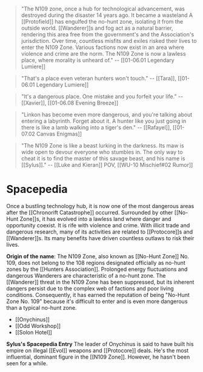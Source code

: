 > "The N109 zone, once a hub for technological advancement, was destroyed during the disaster 14 years ago. It became a wasteland A [[Protofield]] has engulfed the no-hunt zone, isolating it from the outside world. [[Wanderer]]s and fog act as a natural barrier, rendering this area free from the government's and the Association's jurisdiction. Over time, countless misfits and exiles risked their lives to enter the N109 Zone. Various factions now exist in an area where violence and crime are the norm. The N109 Zone is now a lawless place, where morality is unheard of."
> -- [[01-06.01 Legendary Lumiere]]

> "That's a place even veteran hunters won't touch."
> -- [[Tara]], [[01-06.01 Legendary Lumiere]]

> "It's a dangerous place. One mistake and you forfeit your life."
> -- [[Xavier]], [[01-06.08 Evening Breeze]]

> "Linkon has become even more dangerous, and you're talking about entering a labyrinth. Forget about it. A hunter like you just going in there is like a lamb walking into a tiger's den."
> -- [[Rafayel]], [[01-07.02 Canvas Enigmas]]

> "The N109 Zone is like a beast lurking in the darkness. Its maw is wide open to devour everyone who stumbles in. The only way to cheat it is to find the master of this savage beast, and his name is [[Sylus]]."
> -- [[Luke and Kieran]] POV, [[WU-10 Mischief#02 Rumor]]
# Spacepedia
Once a bustling technology hub, it is now one of the most dangerous areas after the [[Chronorift Catastrophe]] occurred. Surrounded by other [[No-Hunt Zone]]s, it has evolved into a lawless land where danger and opportunity coexist. It is rife with violence and crime.
With illicit trade and dangerous research, many of its activities are related to [[Protocore]]s and [[Wanderer]]s. Its many benefits have driven countless outlaws to risk their lives.

**Origin of the name**: The N109 Zone, also known as [[No-Hunt Zone]] No. 109, does not belong to the 108 regions designated officially as no-hunt zones by the [[Hunters Association]]. Prolonged energy fluctuations and dangerous Wanderers are characteristic of a no-hunt zone. The [[Wanderer]] threat in the N109 Zone has been suppressed, but its inherent dangers persist due to the complex web of factions and poor living conditions. Consequently, it has earned the reputation of being "No-Hunt Zone No. 109" because it's difficult to enter and is even more dangerous than a typical no-hunt zone.

* [[Onychinus]]
* [[Odd Workshop]]
* [[Solon Hotel]]

**Sylus's Spacepedia Entry**
The leader of Onychinus is said to have built his empire on illegal [[Evol]] weapons and [[Protocore]] deals. He's the most influential, dominant figure in the [[N109 Zone]]. However, he hasn't been seen for a while.